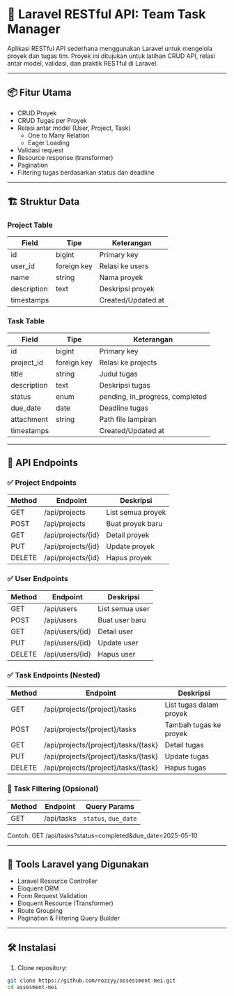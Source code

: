 # 📘 Laravel RESTful API: Team Task Manager

Aplikasi RESTful API sederhana menggunakan Laravel untuk mengelola proyek dan tugas tim. Proyek ini ditujukan untuk latihan CRUD API, relasi antar model, validasi, dan praktik RESTful di Laravel.

---

## 📦 Fitur Utama

- CRUD Proyek
- CRUD Tugas per Proyek
- Relasi antar model (User, Project, Task)
  - One to Many Relation
  - Eager Loading
- Validasi request
- Resource response (transformer)
- Pagination
- Filtering tugas berdasarkan status dan deadline

---

## 🏗️ Struktur Data

### Project Table
| Field       | Tipe        | Keterangan           |
|-------------|-------------|----------------------|
| id          | bigint      | Primary key          |
| user_id     | foreign key | Relasi ke users      |
| name        | string      | Nama proyek          |
| description | text        | Deskripsi proyek     |
| timestamps  |             | Created/Updated at   |

### Task Table
| Field       | Tipe        | Keterangan               |
|-------------|-------------|--------------------------|
| id          | bigint      | Primary key              |
| project_id  | foreign key | Relasi ke projects       |
| title       | string      | Judul tugas              |
| description | text        | Deskripsi tugas          |
| status      | enum        | pending, in_progress, completed |
| due_date    | date        | Deadline tugas           |
| attachment  | string      | Path file lampiran       |
| timestamps  |             | Created/Updated at       |

---

## 📡 API Endpoints

### ✅ Project Endpoints

| Method | Endpoint       | Deskripsi         |
|--------|----------------|-------------------|
| GET    | /api/projects  | List semua proyek |
| POST   | /api/projects  | Buat proyek baru  |
| GET    | /api/projects/{id} | Detail proyek    |
| PUT    | /api/projects/{id} | Update proyek    |
| DELETE | /api/projects/{id} | Hapus proyek     |

### ✅ User Endpoints

| Method | Endpoint       | Deskripsi         |
|--------|----------------|-------------------|
| GET    | /api/users     | List semua user   |
| POST   | /api/users     | Buat user baru    |
| GET    | /api/users/{id} | Detail user      |
| PUT    | /api/users/{id} | Update user      |
| DELETE | /api/users/{id} | Hapus user       |

### ✅ Task Endpoints (Nested)

| Method | Endpoint                                     | Deskripsi                    |
|--------|----------------------------------------------|------------------------------|
| GET    | /api/projects/{project}/tasks                | List tugas dalam proyek      |
| POST   | /api/projects/{project}/tasks                | Tambah tugas ke proyek       |
| GET    | /api/projects/{project}/tasks/{task}         | Detail tugas                 |
| PUT    | /api/projects/{project}/tasks/{task}         | Update tugas                 |
| DELETE | /api/projects/{project}/tasks/{task}         | Hapus tugas                  |

### 📌 Task Filtering (Opsional)

| Method | Endpoint           | Query Params               |
|--------|--------------------|----------------------------|
| GET    | /api/tasks         | `status`, `due_date`       |

Contoh:
GET /api/tasks?status=completed&due_date=2025-05-10

---

## 🧰 Tools Laravel yang Digunakan

- Laravel Resource Controller
- Eloquent ORM
- Form Request Validation
- Eloquent Resource (Transformer)
- Route Grouping
- Pagination & Filtering Query Builder

---

## 🛠️ Instalasi

1. Clone repository:
```bash
git clone https://github.com/rozzyy/assessment-mei.git
cd assesment-mei
